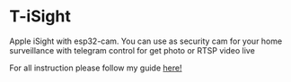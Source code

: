 # T-iSight
Apple iSight with esp32-cam. You can use as security cam for your home surveillance with telegram control for get photo or RTSP video live

For all instruction please follow my guide [here!](www.dm-fra.blogspot.com/T-iSight)
